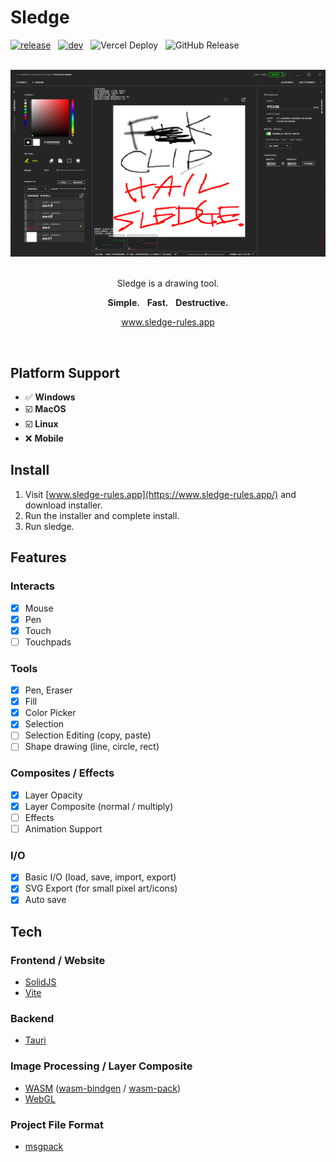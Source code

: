 # Sledge

[![release](https://github.com/Innsbluck-rh/sledge/actions/workflows/release.yml/badge.svg)](https://github.com/Innsbluck-rh/sledge/actions/workflows/release.yml)
&nbsp;
[![dev](https://github.com/Innsbluck-rh/sledge/actions/workflows/dev.yml/badge.svg)](https://github.com/Innsbluck-rh/sledge/actions/workflows/dev.yml)
&nbsp;
![Vercel Deploy](https://deploy-badge.vercel.app/vercel/sledge-gold)
&nbsp;
![GitHub Release](https://img.shields.io/github/v/release/Innsbluck-rh/sledge)

<div align="center">

<br>

<img src="FCHS.png" alt="F.C.H.S." width=600 />

<br>
<br>

Sledge is a drawing tool.

**Simple.**&nbsp;&nbsp;&nbsp;**Fast.**&nbsp;&nbsp;&nbsp;**Destructive.**

www.sledge-rules.app

</div>

<br>

## Platform Support

- :white_check_mark: **Windows**
- :ballot_box_with_check: **MacOS**
- :ballot_box_with_check: **Linux**
- :x: **Mobile**

## Install

1. Visit [www.sledge-rules.app](https://www.sledge-rules.app/) and download installer.
2. Run the installer and complete install.
3. Run sledge.

## Features

### Interacts

- [x] Mouse
- [x] Pen
- [x] Touch
- [ ] Touchpads

### Tools

- [x] Pen, Eraser
- [x] Fill
- [x] Color Picker
- [x] Selection
- [ ] Selection Editing (copy, paste)
- [ ] Shape drawing (line, circle, rect)

### Composites / Effects

- [x] Layer Opacity
- [x] Layer Composite (normal / multiply)
- [ ] Effects
- [ ] Animation Support

### I/O

- [x] Basic I/O (load, save, import, export)
- [x] SVG Export (for small pixel art/icons)
- [x] Auto save

## Tech

### Frontend / Website

- [SolidJS](https://github.com/solidjs/solid)
- [Vite](https://github.com/vitejs/vite)

### Backend

- [Tauri](https://github.com/tauri-apps/tauri)

### Image Processing / Layer Composite

- [WASM](https://developer.mozilla.org/ja/docs/WebAssembly) ([wasm-bindgen](https://github.com/wasm-bindgen/wasm-bindgen) / [wasm-pack](https://github.com/drager/wasm-pack))
- [WebGL](https://developer.mozilla.org/ja/docs/Web/API/WebGL_API)

### Project File Format

- [msgpack](https://msgpack.org/ja.html)




